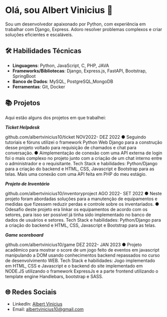 # Olá, sou Albert Vinicius 👋

Sou um desenvolvedor apaixonado por Python, com experiência em trabalhar com Django, Express. Adoro resolver problemas complexos e criar soluções eficientes e escaláveis.

## 🛠️ Habilidades Técnicas

- **Linguagens**: Python, JavaScript, C, PHP, JAVA 
- **Frameworks/Bibliotecas**: Django, Express.js, FastAPI, Bootstrap, SpringBoot
- **Banco de Dados**: MySQL, PostgreSQL,MongoDB
- **Ferramentas**: Git, Docker

## 📚 Projetos

Aqui estão alguns dos projetos em que trabalhei:

***Ticket Helpdesk***
   
 github.com/albertvinicius10/ticket
 NOV2022- DEZ 2022
 ● Seguindo tutoriais e fóruns utilizei o framework Python Web Django para a construção
 desse projeto voltado para requisição de chamados e chat para conversação.
 ● Aimplementação de conexão com uma API externa de login foi o mais complexo no
 projeto junto com a criação de um chat interno entre o administrador e o requisitante.
 Tech Stack e habilidades: Python/Django para a criação do backend e HTML, CSS, Javascript
 e Bootstrap para as telas. Mais uma conexão com uma API feita em PHP do meu estágio.
 
***Projeto de Inventário***

 github.com/albertvinicius10/inventoryproject
 AGO 2022- SET 2022
 ● Neste projeto foram abordadas soluções para a manutenção de equipamentos e medidas
 que fizessem reduzir perdas e controle sobre os inventariados.
 ● Odesafio deste projeto era linkar os equipamentos de acordo com os setores, para isso
 ser possível já tinha sido implementado no banco de dados de usuários e setores.
 Tech Stack e habilidades: Python/Django para a criação do backend e HTML, CSS, Javascript
 e Bootstrap para as telas.
 
***Game scoreboard***

 github.com/albertvinicius10/game
 DEZ 2022- JAN 2023
 ● Projeto acadêmico para mostrar o score de um jogo feito de eventos em javascript
 manipulando a DOM usando conhecimentos backend repassados no curso de
 desenvolvimento WEB.
 Tech Stack e habilidades: Jogo implementado em HTML, CSS e Javascript e o backend do site
 implementado em NODE.JS utilizando o framework ExpressJs e a parte frontend utilizando o
 template engine Handlebars, bootstrap e SASS.
## 🌐 Redes Sociais

- LinkedIn: [Albert Vinicius](https://www.linkedin.com/in/albertvinicius/)
- Email: albertvinicius10@gmail.com



